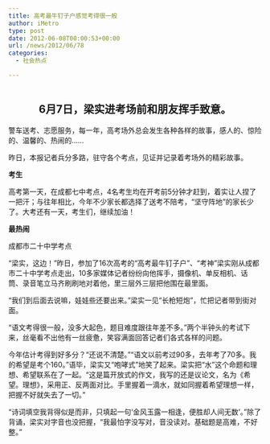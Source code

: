 ```yaml
---
title: 高考最牛钉子户感觉考得很一般
author: iMetro
type: post
date: 2012-06-08T00:00:53+00:00
url: /news/2012/06/78
categories:
  - 社会热点

---
```

<p align="center">
  <a href="http://domestic.kankanews.com/gedi/2012-06-08/1202842_2.shtml"><img src="http://static.statickksmg.com/image/2012/06/08/22c26c1d4210ac3b34e9067dc1694903.jpg" alt="" /></a>
</p>

<h2 align="center">
  6月7日，梁实进考场前和朋友挥手致意。
</h2>

警车送考、志愿服务，每一年，高考场外总会发生各种各样的故事，感人的、惊险的、温馨的、热闹的……

昨日，本报记者兵分多路，驻守各个考点，见证并记录着考场外的精彩故事。

**考生**

高考第一天，在成都七中考点，4名考生均在开考前5分钟才赶到，着实让人捏了一把汗；与往年相比，今年不少家长都选择了送考不陪考，“坚守阵地”的家长少了。大考还有一天，考生们，继续加油！

**最热闹**

成都市二十中学考点

“梁实，这边！”昨日，参加了16次高考的“高考最牛钉子户”、“考神”梁实刚从成都市二十中学考点走出，10多家媒体记者纷纷向他挥手，摄像机、单反相机、话筒、录音笔立马齐刷刷地对着他，里三层外三层把他围在最里面。

“我们到后面去说嘛，娃娃些还要出来。”梁实一见“长枪短炮”，忙把记者带到街对面。

“语文考得很一般，没多大起色，题目难度跟往年差不多。”两个半钟头的考试下来，丝毫看不出他有一丝疲惫，笑容满面回答记者们各式各样的问题。

今年估计考得到好多分？“还说不清楚。”“语文以前考过90多，去年考了70多。我的希望是考个160。”语毕，梁实又“咆哮式”地笑了起来。梁实把“水”这个命题和理想、希望联系在了一起。“这是篇开放式的作文，我写的还是议论文，名为《希望。理想》，采用正、反两面对比。手里握着一滴水，就如同握着希望理想一样，把握不好就失去了一切。”

“诗词填空我背得似是而非，只填起一句‘金风玉露一相逢，便胜却人间无数’。”除了背诵，梁实对字音也没把握，“我最怕字没写对，音没读对。基础题是高难，不好整。”